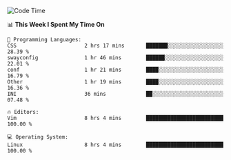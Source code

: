 <!-- [![Top Langs](https://github-readme-stats.vercel.app/api/top-langs/?username=gagahsyuja&theme=dracula&hide_border=true&border_radius=7)](https://github.com/anuraghazra/github-readme-stats) -->

<!--START_SECTION:waka-->
![Code Time](http://img.shields.io/badge/Code%20Time-171%20hrs%2046%20mins-blue)

📊 **This Week I Spent My Time On** 

```text
💬 Programming Languages: 
CSS                      2 hrs 17 mins       ███████░░░░░░░░░░░░░░░░░░   28.39 % 
swayconfig               1 hr 46 mins        ██████░░░░░░░░░░░░░░░░░░░   22.01 % 
conf                     1 hr 21 mins        ████░░░░░░░░░░░░░░░░░░░░░   16.79 % 
Other                    1 hr 19 mins        ████░░░░░░░░░░░░░░░░░░░░░   16.36 % 
INI                      36 mins             ██░░░░░░░░░░░░░░░░░░░░░░░   07.48 % 

🔥 Editors: 
Vim                      8 hrs 4 mins        █████████████████████████   100.00 % 

💻 Operating System: 
Linux                    8 hrs 4 mins        █████████████████████████   100.00 % 
```


<!--END_SECTION:waka-->

